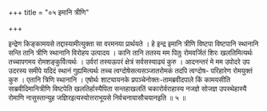 +++
title = "०५ इमानि त्रीणि"

+++

इन्द्रेण किङ्कामयसे तद्दास्यामीत्युक्ता सा वरमनया प्रार्थयते । हे इन्द्र इमानि त्रीणि विष्टपा विष्टपानि स्थानानि सन्ति तानि त्रीणि स्थानानि विरोहय उत्पादय । कानि तानि ततस्य मम पितुः रोमवर्जितं शिरः खलतिमित्यर्थः तच्चापगमय रोमशङ्कुर्वित्यर्थः । उर्वरां तस्यऊपरं क्षेत्रं सर्वसस्याढ्यं कुरु । आदनन्तरं मे मम उपोदरे उप उदरस्य समीपे यदिदं स्थानं गुह्यमित्यर्थः तच्च त्वग्दोषेसत्यसञ्जातरोमकं तदपि त्वग्दोष- परिहारेण रोमयुक्तं कुरु । एतानि त्रिणि स्थानानि । एषोर्थः शाट्यायनके प्रपञ्चेनोक्तः-तामब्रवीदपाले किं कामयसीति साब्रवीदिमानित्रीणि विष्टपेति खलतिर्हास्यैपिता सन्तहाखलतिं चकारोर्वराहास्य नजज्ञे सोजज्ञ उपस्थेहास्यै रोमाणि नासुस्तान्युह जज्ञिरइत्यस्योत्तराभूयसे निर्वचनायासौचयानइति ॥ ५ ॥
